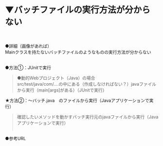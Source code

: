 # ▼バッチファイルの実行方法が分からない<br>
<br>

●詳細（画像があれば）<br>
Mainクラスを持たないバッチファイルのようなものの実行方法が分からない<br>
<br>

●方法①：JUnitで実行<br>
>●動的Webプロジェクト（Java）の場合<br>
> src/test/java/com/....の中にある（作成しなければない？）javaファイルから実行（main[args]がある）（JUnitで実行）<br>


★方法②：〜バッチ.java　のファイルから実行（Javaアプリケーションで実行）<br>
>確認したいメソッドを動かすバッチ実行元のjavaファイルから実行（Javaアプリケーションで実行）<br>
><br>



●参考URL<br>
<br>
<br>
